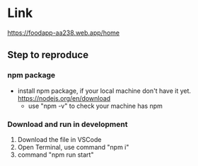 # Link 
https://foodapp-aa238.web.app/home
## Step to reproduce
### npm package
- install npm package, if your local machine don't have it yet. https://nodejs.org/en/download
  - use "npm -v" to check your machine has npm
### Download and run in development
1. Download the file in VSCode
2. Open Terminal, use command "npm i"
3. command "npm run start"

